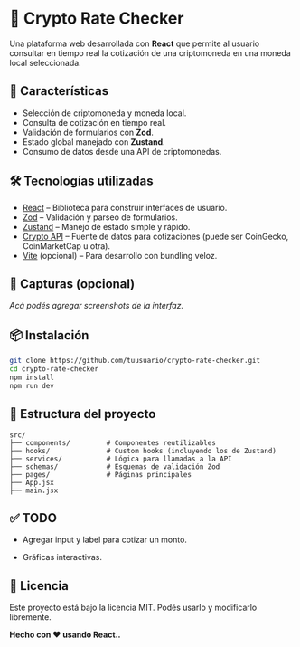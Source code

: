 # 💱 Crypto Rate Checker

Una plataforma web desarrollada con **React** que permite al usuario consultar en tiempo real la cotización de una criptomoneda en una moneda local seleccionada.

## 🚀 Características

- Selección de criptomoneda y moneda local.
- Consulta de cotización en tiempo real.
- Validación de formularios con **Zod**.
- Estado global manejado con **Zustand**.
- Consumo de datos desde una API de criptomonedas.

## 🛠️ Tecnologías utilizadas

- [React](https://react.dev/) – Biblioteca para construir interfaces de usuario.
- [Zod](https://zod.dev/) – Validación y parseo de formularios.
- [Zustand](https://zustand-demo.pmnd.rs/) – Manejo de estado simple y rápido.
- [Crypto API](https://www.coingecko.com/en/api) – Fuente de datos para cotizaciones (puede ser CoinGecko, CoinMarketCap u otra).
- [Vite](https://vitejs.dev/) (opcional) – Para desarrollo con bundling veloz.

## 📸 Capturas (opcional)

*Acá podés agregar screenshots de la interfaz.*

## 📦 Instalación

```bash
git clone https://github.com/tuusuario/crypto-rate-checker.git
cd crypto-rate-checker
npm install
npm run dev
```

## 📁 Estructura del proyecto
```
src/
├── components/         # Componentes reutilizables
├── hooks/              # Custom hooks (incluyendo los de Zustand)
├── services/           # Lógica para llamadas a la API
├── schemas/            # Esquemas de validación Zod
├── pages/              # Páginas principales
├── App.jsx
├── main.jsx
```

## ✅ TODO 
- Agregar input y label para cotizar un monto.

- Gráficas interactivas.

## 📄 Licencia
Este proyecto está bajo la licencia MIT. Podés usarlo y modificarlo libremente.

**Hecho con ❤️ usando React..**
